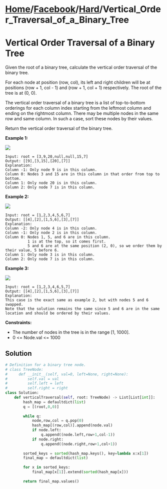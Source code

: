 # [Home](./../../..)/[Facebook](./../..)/[Hard](./..)/Vertical_Order_Traversal_of_a_Binary_Tree
<h1>Vertical Order Traversal of a Binary Tree</h1>

<p>
Given the root of a binary tree, calculate the vertical order traversal of the binary tree.

For each node at position (row, col), its left and right children will be at positions (row + 1, col - 1) and (row + 1, col + 1) respectively. The root of the tree is at (0, 0).

The vertical order traversal of a binary tree is a list of top-to-bottom orderings for each column index starting from the leftmost column and ending on the rightmost column. There may be multiple nodes in the same row and same column. In such a case, sort these nodes by their values.

Return the vertical order traversal of the binary tree.

</p>

<b>Example 1:</b>

<img src="https://assets.leetcode.com/uploads/2021/01/29/vtree1.jpg">

    Input: root = [3,9,20,null,null,15,7]
    Output: [[9],[3,15],[20],[7]]
    Explanation:
    Column -1: Only node 9 is in this column.
    Column 0: Nodes 3 and 15 are in this column in that order from top to bottom.
    Column 1: Only node 20 is in this column.
    Column 2: Only node 7 is in this column.

<b>Example 2:</b>

<img src="https://assets.leetcode.com/uploads/2021/01/29/vtree2.jpg">

    Input: root = [1,2,3,4,5,6,7]
    Output: [[4],[2],[1,5,6],[3],[7]]
    Explanation:
    Column -2: Only node 4 is in this column.
    Column -1: Only node 2 is in this column.
    Column 0: Nodes 1, 5, and 6 are in this column.
              1 is at the top, so it comes first.
              5 and 6 are at the same position (2, 0), so we order them by their value, 5 before 6.
    Column 1: Only node 3 is in this column.
    Column 2: Only node 7 is in this column.
    
<b>Example 3:</b>

<img src="https://assets.leetcode.com/uploads/2021/01/29/vtree3.jpg">

    Input: root = [1,2,3,4,6,5,7]
    Output: [[4],[2],[1,5,6],[3],[7]]
    Explanation:
    This case is the exact same as example 2, but with nodes 5 and 6 swapped.
    Note that the solution remains the same since 5 and 6 are in the same location and should be ordered by their values.
    
<b>Constraints:</b>

- The number of nodes in the tree is in the range [1, 1000].
- 0 <= Node.val <= 1000

<h2>Solution</h2>

```python
# Definition for a binary tree node.
# class TreeNode:
#     def __init__(self, val=0, left=None, right=None):
#         self.val = val
#         self.left = left
#         self.right = right
class Solution:
    def verticalTraversal(self, root: TreeNode) -> List[List[int]]:
        hash_map = defaultdict(list)
        q = [(root,0,0)]
        
        while q:
            node,row,col = q.pop(0)
            hash_map[(row,col)].append(node.val)
            if node.left:
                q.append((node.left,row+1,col-1))
            if node.right:
                q.append((node.right,row+1,col+1))
        
        sorted_keys = sorted(hash_map.keys(), key=lambda x:x[1])
        final_map = defaultdict(list)
        
        for x in sorted_keys:
            final_map[x[1]].extend(sorted(hash_map[x]))
        
        return final_map.values()
```
